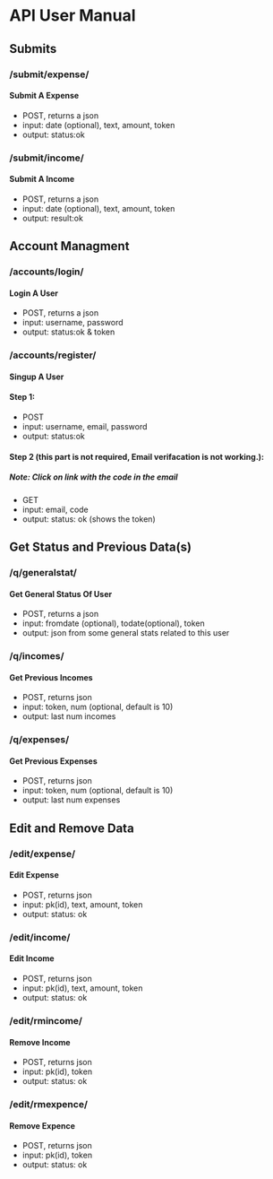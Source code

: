 # API User Manual

## Submits
### /submit/expense/
#### Submit A Expense
-  POST, returns a json
-  input: date (optional), text, amount, token
-  output: status:ok

### /submit/income/
#### Submit A Income
-  POST, returns a json
-  input: date (optional), text, amount, token
-  output: result:ok

## Account Managment 
### /accounts/login/
#### Login A User
-  POST, returns a json
-  input: username, password
-  output: status:ok & token

### /accounts/register/
#### Singup A User
####  Step 1:
-    POST
-    input: username, email, password
-    output: status:ok
####  Step 2 (this part is not required, Email verifacation is not working.):
##### Note: Click on link with the code in the email
-    GET
-    input: email, code
-    output: status: ok (shows the token)

## Get Status and Previous Data(s)
### /q/generalstat/
#### Get General Status Of User
-  POST, returns a json
-  input: fromdate (optional), todate(optional), token
-  output: json from some general stats related to this user

### /q/incomes/
#### Get Previous Incomes
-  POST, returns json
-  input: token, num (optional, default is 10)
-  output: last num incomes

### /q/expenses/
#### Get Previous Expenses
-  POST, returns json
-  input: token, num (optional, default is 10)
-  output: last num  expenses

## Edit and Remove Data
### /edit/expense/
#### Edit Expense
-  POST, returns json
-  input: pk(id), text, amount, token
-  output: status: ok

### /edit/income/
#### Edit Income
-  POST, returns json
-  input: pk(id), text, amount, token
-  output: status: ok

### /edit/rmincome/
#### Remove Income
-  POST, returns json
-  input: pk(id), token
-  output: status: ok

### /edit/rmexpence/
#### Remove Expence
-  POST, returns json
-  input: pk(id), token
-  output: status: ok


